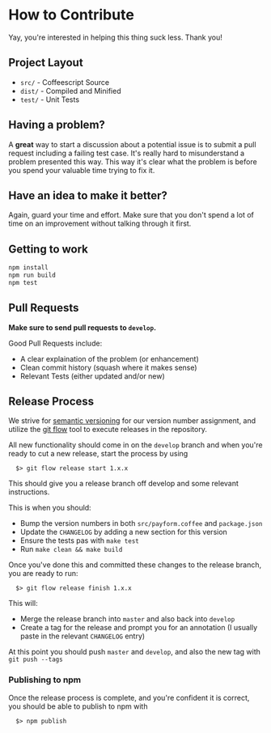 # How to Contribute

Yay, you're interested in helping this thing suck less.  Thank you!

## Project Layout

  - `src/`  - Coffeescript Source
  - `dist/` - Compiled and Minified
  - `test/` - Unit Tests

## Having a problem?

A **great** way to start a discussion about a potential issue is to
submit a pull request including a failing test case.  It's really hard to
misunderstand a problem presented this way.  This way it's clear what the
problem is before you spend your valuable time trying to fix it.

## Have an idea to make it better?

Again, guard your time and effort.  Make sure that you don't spend a lot
of time on an improvement without talking through it first.

## Getting to work

```sh
npm install
npm run build
npm test
```

## Pull Requests

**Make sure to send pull requests to `develop`.**

Good Pull Requests include:

  - A clear explaination of the problem (or enhancement)
  - Clean commit history (squash where it makes sense)
  - Relevant Tests (either updated and/or new)

## Release Process

We strive for [semantic versioning](https://semver.org/) for our version number assignment, and utilize the [git flow](https://github.com/nvie/gitflow) tool to execute releases in the repository.

All new functionality should come in on the `develop` branch and when you're ready to cut a new release, start the process by using

```
  $> git flow release start 1.x.x
```

This should give you a release branch off develop and some relevant instructions.

This is when you should:
  - Bump the version numbers in both `src/payform.coffee` and `package.json`
  - Update the `CHANGELOG` by adding a new section for this version
  - Ensure the tests pas with `make test`
  - Run `make clean && make build`

Once you've done this and committed these changes to the release branch, you are ready to run:

```
  $> git flow release finish 1.x.x
```

This will:
  - Merge the release branch into `master` and also back into `develop`
  - Create a tag for the release and prompt you for an annotation (I usually paste in the relevant `CHANGELOG` entry)

At this point you should push `master` and `develop`, and also the new tag with `git push --tags`

### Publishing to npm

Once the release process is complete, and you're confident it is correct, you should be able to publish to npm with

```
  $> npm publish
```
